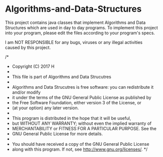 # Algorithms-and-Data-Structures
This project contains java classes that implement Algorithms and Data Structures which are used in day to day programs.
To implement this project into your program, please edit the files according to your program's specs.



I am NOT RESPONSIBLE for any bugs, viruses or any illegal activities caused by this project.





/*
 * Copyright (C) 2017 H
 *
 * This file is part of Algorithms and Data Strucutres
 *
 * Algorithms and Data Strucutres is free software: you can redistribute it and/or modify
 * it under the terms of the GNU General Public License as published by
 * the Free Software Foundation, either version 3 of the License, or
 * (at your option) any later version.
 *
 * This program is distributed in the hope that it will be useful,
 * but WITHOUT ANY WARRANTY; without even the implied warranty of
 * MERCHANTABILITY or FITNESS FOR A PARTICULAR PURPOSE.  See the
 * GNU General Public License for more details.
 *
 * You should have received a copy of the GNU General Public License
 * along with this program.  If not, see <http://www.gnu.org/licenses/>.
 */

